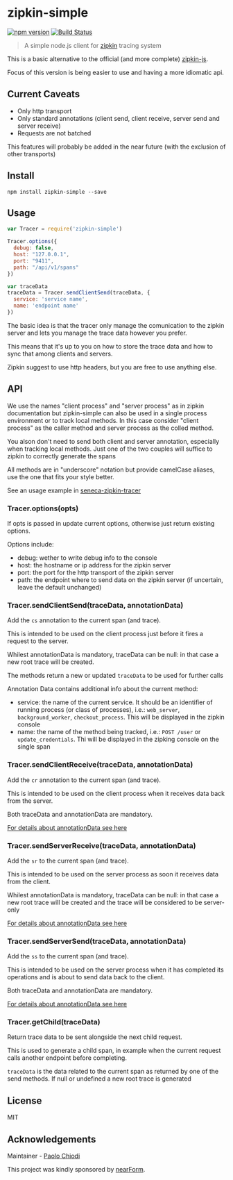 # zipkin-simple

[![npm version][npm-badge]][npm-url]
[![Build Status][travis-badge]][travis-url]

> A simple node.js client for [zipkin](http://zipkin.io) tracing system


This is a basic alternative to the official (and more complete) [zipkin-js](https://github.com/openzipkin/zipkin-js).

Focus of this version is being easier to use and having a more idiomatic api.

## Current Caveats

- Only http transport
- Only standard annotations (client send, client receive, server send and server receive)
- Requests are not batched

This features will probably be added in the near future (with the exclusion of other transports)

## Install

```
npm install zipkin-simple --save
```

## Usage

```js
var Tracer = require('zipkin-simple')

Tracer.options({
  debug: false,
  host: "127.0.0.1",
  port: "9411",
  path: "/api/v1/spans"
})

var traceData
traceData = Tracer.sendClientSend(traceData, {
  service: 'service name',
  name: 'endpoint name'
})
```

The basic idea is that the tracer only manage the comunication to the zipkin server and lets you manage the trace data however you prefer.

This means that it's up to you on how to store the trace data and how to sync that among clients and servers.

Zipkin suggest to use http headers, but you are free to use anything else.

## API

We use the names "client process" and "server process" as in zipkin documentation but zipkin-simple can also be used in a single process environment or to track local methods. In this case consider "client process" as the caller method and server process as the colled method.

You alson don't need to send both client and server annotation, especially when tracking local methods.
Just one of the two couples will suffice to zipkin to correctly generate the spans

All methods are in "underscore" notation but provide camelCase aliases, use the one that fits your style better.

See an usage example in [seneca-zipkin-tracer](https://github.com/senecajs-labs/seneca-zipkin-tracer)

<a name="options"></a>
### Tracer.options(opts)

If opts is passed in update current options, otherwise just return existing options.

Options include:
- debug: wether to write debug info to the console
- host: the hostname or ip address for the zipkin server
- port: the port for the http transport of the zipkin server
- path: the endpoint where to send data on the zipkin server (if uncertain, leave the default unchanged)


<a name="sendClientSend"></a>
### Tracer.sendClientSend(traceData, annotationData)

Add the `cs` annotation to the current span (and trace).

This is intended to be used on the client process just before it fires a request to the server.

Whilest annotationData is mandatory, traceData can be null: in that case a new root trace will be created.

The methods return a new or updated `traceData` to be used for further calls

<a name="annotationData"></a>
Annotation Data contains additional info about the current method:
- service: the name of the current service. It should be an identifier of running process (or class of processes), i.e.: `web_server`, `background_worker`, `checkout_process`. This will be displayed in the zipkin console
- name: the name of the method being tracked, i.e.: `POST /user` or `update_credentials`. Thi will be displayed in the zipking console on the single span

<a name="sendClientReceive"></a>
### Tracer.sendClientReceive(traceData, annotationData)

Add the `cr` annotation to the current span (and trace).

This is intended to be used on the client process when it receives data back from the server.

Both traceData and annotationData are mandatory.

[For details about annotationData see here](#annotationData)


<a name="sendServerReceive"></a>
### Tracer.sendServerReceive(traceData, annotationData)

Add the `sr` to the current span (and trace).

This is intended to be used on the server process as soon it receives data from the client.

Whilest annotationData is mandatory, traceData can be null: in that case a new root trace will be created and the trace will be considered to be server-only

[For details about annotationData see here](#annotationData)

<a name="sendServerSend"></a>
### Tracer.sendServerSend(traceData, annotationData)

Add the `ss` to the current span (and trace).

This is intended to be used on the server process when it has completed its operations and is about to send data back to the client.

Both traceData and annotationData are mandatory.

[For details about annotationData see here](#annotationData)

<a name="getChild"></a>
### Tracer.getChild(traceData)

Return trace data to be sent alongside the next child request.

This is used to generate a child span, in example when the current request calls another endpoint before completing.

`traceData` is the data related to the current span as returned by one of the send methods. If null or undefined a new root trace is generated

## License

MIT

## Acknowledgements

Maintainer - [Paolo Chiodi](https://github.com/paolochiodi)

This project was kindly sponsored by [nearForm](http://nearform.com).

[npm-badge]: https://badge.fury.io/js/zipkin-simple.svg
[npm-url]: https://badge.fury.io/js/zipkin-simple
[travis-badge]: https://travis-ci.org/paolochiodi/zipkin-simple.svg
[travis-url]: https://travis-ci.org/paolochiodi/zipkin-simple